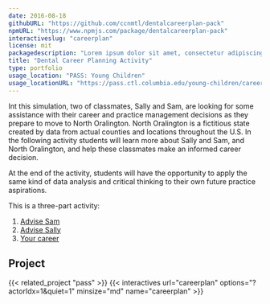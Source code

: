 ```yaml
---
date: 2016-08-18
githubURL: "https://github.com/ccnmtl/dentalcareerplan-pack"
npmURL: "https://www.npmjs.com/package/dentalcareerplan-pack"
interactiveslug: "careerplan"
license: mit
packagedescription: "Lorem ipsum dolor sit amet, consectetur adipiscing elit. Praesent ac lorem enim. Donec sit amet."
title: "Dental Career Planning Activity"
type: portfolio
usage_location: "PASS: Young Children"
usage_locationURL: "https://pass.ctl.columbia.edu/young-children/career-planning-activity/"
---
```


Int this simulation, two of classmates, Sally and Sam, are looking for some assistance with their career and practice management decisions as they prepare to move to North Oralington. North Oralington is a fictitious state created by data from actual counties and locations throughout the U.S. In the following activity students will learn more about Sally and Sam, and North Oralington, and help these classmates make an informed career decision.

At the end of the activity, students will have the opportunity to apply the same kind of data analysis and critical thinking to their own future practice aspirations.

This is a three-part activity:

1. [Advise Sam](/lib/careerplan/index.html?actorIdx=0&quiet=1) 
2. [Advise Sally](/lib/careerplan/index.html?actorIdx=1&quiet=1)
3. [Your career](/lib/careerplan/index.html?actorIdx=2&quiet=1)

## Project

{{< related_project "pass" >}}
{{< interactives url="careerplan" options="?actorIdx=1&quiet=1" minsize="md" name="careerplan" >}}
